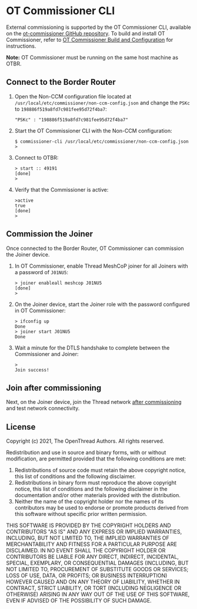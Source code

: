 #  OT Commissioner CLI

External commissioning is supported by the OT Commissioner CLI, available
on the [ot-commissioner GitHub repository](https://github.com/openthread/ot-commissioner). To
build and install OT Commissioner, refer to [OT Commissioner Build and
Configuration](https://openthread.io/guides/commissioner/build) for instructions.

**Note:** OT Commissioner must be running on the same host machine as OTBR.

## Connect to the Border Router

1.  Open the Non-CCM configuration file located at
    `/usr/local/etc/commissioner/non-ccm-config.json` and change the `PSKc` to
    `198886f519a8fd7c981fee95d72f4ba7`:
    
    `"PSKc" : "198886f519a8fd7c981fee95d72f4ba7"`   
    
1.  Start the OT Commissioner CLI with the Non-CCM configuration:

    ```
    $ commissioner-cli /usr/local/etc/commissioner/non-ccm-config.json
    >
    ```
    
1.  Connect to OTBR:

    ```
    > start :: 49191
    [done]
    >
    ```
    
1.  Verify that the Commissioner is active:

    ```
    >active
    true
    [done]
    >
    ```

## Commission the Joiner

Once connected to the Border Router, OT Commissioner can commission the Joiner
device.

1.  In OT Commissioner, enable Thread MeshCoP joiner for all Joiners with a
    password of `J01NU5`:
    
    ```
    > joiner enableall meshcop J01NU5
    [done]
    >
    ```
    
1.  On the Joiner device, start the Joiner role with the password configured in
    OT Commissioner:
    
    ```
    > ifconfig up
    Done
    > joiner start J01NU5
    Done
    ```

1.  Wait a minute for the DTLS handshake to complete between the Commissioner
    and Joiner:
    
    ```
    >
    Join success!
    ```
    
## Join after commissioning

Next, on the Joiner device, join the Thread network [after commissioning](joiner-start-thread.md) and test network connectivity.

## License

Copyright (c) 2021, The OpenThread Authors.
All rights reserved.

Redistribution and use in source and binary forms, with or without
modification, are permitted provided that the following conditions are met:
1. Redistributions of source code must retain the above copyright
   notice, this list of conditions and the following disclaimer.
2. Redistributions in binary form must reproduce the above copyright
   notice, this list of conditions and the following disclaimer in the
   documentation and/or other materials provided with the distribution.
3. Neither the name of the copyright holder nor the
   names of its contributors may be used to endorse or promote products
   derived from this software without specific prior written permission.

THIS SOFTWARE IS PROVIDED BY THE COPYRIGHT HOLDERS AND CONTRIBUTORS "AS IS"
AND ANY EXPRESS OR IMPLIED WARRANTIES, INCLUDING, BUT NOT LIMITED TO, THE
IMPLIED WARRANTIES OF MERCHANTABILITY AND FITNESS FOR A PARTICULAR PURPOSE
ARE DISCLAIMED. IN NO EVENT SHALL THE COPYRIGHT HOLDER OR CONTRIBUTORS BE
LIABLE FOR ANY DIRECT, INDIRECT, INCIDENTAL, SPECIAL, EXEMPLARY, OR
CONSEQUENTIAL DAMAGES (INCLUDING, BUT NOT LIMITED TO, PROCUREMENT OF
SUBSTITUTE GOODS OR SERVICES; LOSS OF USE, DATA, OR PROFITS; OR BUSINESS
INTERRUPTION) HOWEVER CAUSED AND ON ANY THEORY OF LIABILITY, WHETHER IN
CONTRACT, STRICT LIABILITY, OR TORT (INCLUDING NEGLIGENCE OR OTHERWISE)
ARISING IN ANY WAY OUT OF THE USE OF THIS SOFTWARE, EVEN IF ADVISED OF THE
POSSIBILITY OF SUCH DAMAGE.
